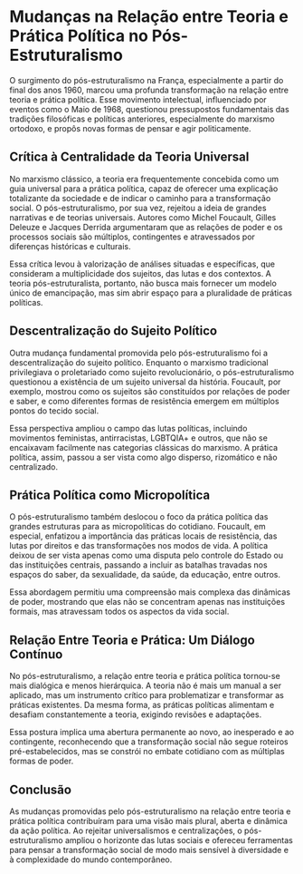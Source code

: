 
# Mudanças na Relação entre Teoria e Prática Política no Pós-Estruturalismo

O surgimento do pós-estruturalismo na França, especialmente a partir do final dos anos 1960, marcou uma profunda transformação na relação entre teoria e prática política. Esse movimento intelectual, influenciado por eventos como o Maio de 1968, questionou pressupostos fundamentais das tradições filosóficas e políticas anteriores, especialmente do marxismo ortodoxo, e propôs novas formas de pensar e agir politicamente.

## Crítica à Centralidade da Teoria Universal

No marxismo clássico, a teoria era frequentemente concebida como um guia universal para a prática política, capaz de oferecer uma explicação totalizante da sociedade e de indicar o caminho para a transformação social. O pós-estruturalismo, por sua vez, rejeitou a ideia de grandes narrativas e de teorias universais. Autores como Michel Foucault, Gilles Deleuze e Jacques Derrida argumentaram que as relações de poder e os processos sociais são múltiplos, contingentes e atravessados por diferenças históricas e culturais.

Essa crítica levou à valorização de análises situadas e específicas, que consideram a multiplicidade dos sujeitos, das lutas e dos contextos. A teoria pós-estruturalista, portanto, não busca mais fornecer um modelo único de emancipação, mas sim abrir espaço para a pluralidade de práticas políticas.

## Descentralização do Sujeito Político

Outra mudança fundamental promovida pelo pós-estruturalismo foi a descentralização do sujeito político. Enquanto o marxismo tradicional privilegiava o proletariado como sujeito revolucionário, o pós-estruturalismo questionou a existência de um sujeito universal da história. Foucault, por exemplo, mostrou como os sujeitos são constituídos por relações de poder e saber, e como diferentes formas de resistência emergem em múltiplos pontos do tecido social.

Essa perspectiva ampliou o campo das lutas políticas, incluindo movimentos feministas, antirracistas, LGBTQIA+ e outros, que não se encaixavam facilmente nas categorias clássicas do marxismo. A prática política, assim, passou a ser vista como algo disperso, rizomático e não centralizado.

## Prática Política como Micropolítica

O pós-estruturalismo também deslocou o foco da prática política das grandes estruturas para as micropolíticas do cotidiano. Foucault, em especial, enfatizou a importância das práticas locais de resistência, das lutas por direitos e das transformações nos modos de vida. A política deixou de ser vista apenas como uma disputa pelo controle do Estado ou das instituições centrais, passando a incluir as batalhas travadas nos espaços do saber, da sexualidade, da saúde, da educação, entre outros.

Essa abordagem permitiu uma compreensão mais complexa das dinâmicas de poder, mostrando que elas não se concentram apenas nas instituições formais, mas atravessam todos os aspectos da vida social.

## Relação Entre Teoria e Prática: Um Diálogo Contínuo

No pós-estruturalismo, a relação entre teoria e prática política tornou-se mais dialógica e menos hierárquica. A teoria não é mais um manual a ser aplicado, mas um instrumento crítico para problematizar e transformar as práticas existentes. Da mesma forma, as práticas políticas alimentam e desafiam constantemente a teoria, exigindo revisões e adaptações.

Essa postura implica uma abertura permanente ao novo, ao inesperado e ao contingente, reconhecendo que a transformação social não segue roteiros pré-estabelecidos, mas se constrói no embate cotidiano com as múltiplas formas de poder.

## Conclusão

As mudanças promovidas pelo pós-estruturalismo na relação entre teoria e prática política contribuíram para uma visão mais plural, aberta e dinâmica da ação política. Ao rejeitar universalismos e centralizações, o pós-estruturalismo ampliou o horizonte das lutas sociais e ofereceu ferramentas para pensar a transformação social de modo mais sensível à diversidade e à complexidade do mundo contemporâneo.
```
